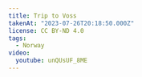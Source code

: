 ```yaml
---
title: Trip to Voss
takenAt: "2023-07-26T20:18:50.000Z"
license: CC BY-ND 4.0
tags:
  - Norway
video:
  youtube: unQUsUF_8ME
---
```

